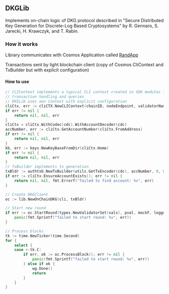 ## DKGLib

Implements on-chain logic of DKG protocol described in "Secure Distributed Key Generation for Discrete-Log Based Cryptosystems" by R. Gennaro, S. Jarecki, H. Krawczyk, and T. Rabin.

### How it works

Library communicates with Cosmos Application called [RandApp](https://github.com/dgamingfoundation/randapp)

Transactions sent by light blockchain client (copy of Cosmos CliContext and TxBuilder but with explicit configuration)

#### How to use
```go
// CLIContext implements a typical CLI context created in SDK modules for
// transaction handling and queries
// DKGLib uses own Context with explicit configuration
cliCtx, err := cliCTX.NewCLIContext(chainID, nodeEndpoint, validatorName, genOnly, broadcastMode, vfrHome, height, trustNode, cliHome, "")
if err != nil {
    return nil, nil, err
}
cliCtx = cliCtx.WithCodec(cdc).WithAccountDecoder(cdc)
accNumber, err := cliCtx.GetAccountNumber(cliCtx.FromAddress)
if err != nil {
    return nil, nil, err
}
kb, err := keys.NewKeyBaseFromDir(cliCtx.Home)
if err != nil {
    return nil, nil, err
}
// TxBuilder implements tx generation
txBldr := authtxb.NewTxBuilder(utils.GetTxEncoder(cdc), accNumber, 0, 0, 0.0, false, cliCtx.Verifier.ChainID(), "", nil, nil).WithKeybase(kb)
if err := cliCtx.EnsureAccountExists(); err != nil {
    return nil, nil, fmt.Errorf("failed to find account: %v", err)
}

// Create DKGClient
oc := lib.NewOnChainDKG(cli, txBldr)

// Start new round
if err := oc.StartRound(types.NewValidatorSet(vals), pval, mockF, logger, 0); err != nil {
    panic(fmt.Sprintf("failed to start round: %v", err))
}

// Process blocks
tk := time.NewTicker(time.Second)
for {
    select {
    case <-tk.C:
        if err, ok := oc.ProcessBlock(); err != nil {
            panic(fmt.Sprintf("failed to start round: %v", err))
        } else if ok {
            wg.Done()
            return
        }
    }
}
```